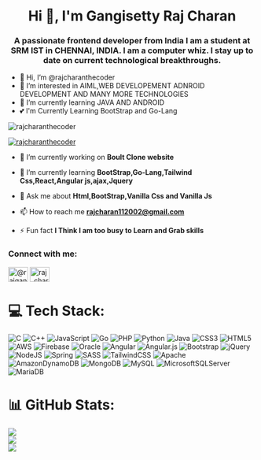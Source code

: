 <h1 align="center">Hi 👋, I'm Gangisetty Raj Charan</h1>
<h3 align="center">A passionate frontend developer from India I am a student at SRM IST in CHENNAI, INDIA. I am a computer whiz. I stay up to date on current technological breakthroughs.</h3>

- 👋 Hi, I’m @rajcharanthecoder
- 👀 I’m interested in AIML,WEB DEVELOPEMENT ADNROID DEVELOPMENT AND MANY MORE TECHNOLOGIES
- 🌱 I’m currently learning JAVA AND ANDROID
- 💕 I'm Currently Learning BootStrap and Go-Lang



<p align="left"> <img src="https://komarev.com/ghpvc/?username=rajcharanthecoder&label=Profile%20views&color=0e75b6&style=flat" alt="rajcharanthecoder" /> </p>

<p align="left"> <a href="https://github.com/ryo-ma/github-profile-trophy"><img src="https://github-profile-trophy.vercel.app/?username=rajcharanthecoder" alt="rajcharanthecoder" /></a> </p>


- 🔭 I’m currently working on **Boult Clone website**

- 🌱 I’m currently learning **BootStrap,Go-Lang,Tailwind Css,React,Angular js,ajax,Jquery**

- 💬 Ask me about **Html,BootStrap,Vanilla Css and Vanilla Js**

- 📫 How to reach me **rajcharan112002@gmail.com**

- ⚡ Fun fact **I Think I am too busy to Learn and Grab skills**

<h3 align="left">Connect with me:</h3>
<p align="left">
<a href="https://twitter.com/@rajgangisetty" target="blank"><img align="center" src="https://raw.githubusercontent.com/rahuldkjain/github-profile-readme-generator/master/src/images/icons/Social/twitter.svg" alt="@rajgangisetty" height="30" width="40" /></a>
<a href="https://instagram.com/raj_charan_chillhouse.hero" target="blank"><img align="center" src="https://raw.githubusercontent.com/rahuldkjain/github-profile-readme-generator/master/src/images/icons/Social/instagram.svg" alt="raj_charan_chillhouse.hero" height="30" width="40" /></a>
</p>


# 💻 Tech Stack:
![C](https://img.shields.io/badge/c-%2300599C.svg?style=flat-square&logo=c&logoColor=white) ![C++](https://img.shields.io/badge/c++-%2300599C.svg?style=flat-square&logo=c%2B%2B&logoColor=white) ![JavaScript](https://img.shields.io/badge/javascript-%23323330.svg?style=flat-square&logo=javascript&logoColor=%23F7DF1E) ![Go](https://img.shields.io/badge/go-%2300ADD8.svg?style=flat-square&logo=go&logoColor=white) ![PHP](https://img.shields.io/badge/php-%23777BB4.svg?style=flat-square&logo=php&logoColor=white) ![Python](https://img.shields.io/badge/python-3670A0?style=flat-square&logo=python&logoColor=ffdd54) ![Java](https://img.shields.io/badge/java-%23ED8B00.svg?style=flat-square&logo=java&logoColor=white) ![CSS3](https://img.shields.io/badge/css3-%231572B6.svg?style=flat-square&logo=css3&logoColor=white) ![HTML5](https://img.shields.io/badge/html5-%23E34F26.svg?style=flat-square&logo=html5&logoColor=white) ![AWS](https://img.shields.io/badge/AWS-%23FF9900.svg?style=flat-square&logo=amazon-aws&logoColor=white) ![Firebase](https://img.shields.io/badge/firebase-%23039BE5.svg?style=flat-square&logo=firebase) ![Oracle](https://img.shields.io/badge/Oracle-F80000?style=flat-square&logo=oracle&logoColor=white) ![Angular](https://img.shields.io/badge/angular-%23DD0031.svg?style=flat-square&logo=angular&logoColor=white) ![Angular.js](https://img.shields.io/badge/angular.js-%23E23237.svg?style=flat-square&logo=angularjs&logoColor=white) ![Bootstrap](https://img.shields.io/badge/bootstrap-%23563D7C.svg?style=flat-square&logo=bootstrap&logoColor=white) ![jQuery](https://img.shields.io/badge/jquery-%230769AD.svg?style=flat-square&logo=jquery&logoColor=white) ![NodeJS](https://img.shields.io/badge/node.js-6DA55F?style=flat-square&logo=node.js&logoColor=white) ![Spring](https://img.shields.io/badge/spring-%236DB33F.svg?style=flat-square&logo=spring&logoColor=white) ![SASS](https://img.shields.io/badge/SASS-hotpink.svg?style=flat-square&logo=SASS&logoColor=white) ![TailwindCSS](https://img.shields.io/badge/tailwindcss-%2338B2AC.svg?style=flat-square&logo=tailwind-css&logoColor=white) ![Apache](https://img.shields.io/badge/apache-%23D42029.svg?style=flat-square&logo=apache&logoColor=white) ![AmazonDynamoDB](https://img.shields.io/badge/Amazon%20DynamoDB-4053D6?style=flat-square&logo=Amazon%20DynamoDB&logoColor=white) ![MongoDB](https://img.shields.io/badge/MongoDB-%234ea94b.svg?style=flat-square&logo=mongodb&logoColor=white) ![MySQL](https://img.shields.io/badge/mysql-%2300f.svg?style=flat-square&logo=mysql&logoColor=white) ![MicrosoftSQLServer](https://img.shields.io/badge/Microsoft%20SQL%20Sever-CC2927?style=flat-square&logo=microsoft%20sql%20server&logoColor=white) ![MariaDB](https://img.shields.io/badge/MariaDB-003545?style=flat-square&logo=mariadb&logoColor=white)
# 📊 GitHub Stats:
![](https://github-readme-stats.vercel.app/api?username=rajcharanthecoder&theme=dark&hide_border=false&include_all_commits=true&count_private=true)<br/>
![](https://github-readme-streak-stats.herokuapp.com/?user=rajcharanthecoder&theme=dark&hide_border=false)<br/>
![](https://github-readme-stats.vercel.app/api/top-langs/?username=rajcharanthecoder&theme=dark&hide_border=false&include_all_commits=true&count_private=true&layout=compact)


<!---
rajcharanthecoder/rajcharanthecoder is a ✨ special ✨ repository because its `README.md` (this file) appears on your GitHub profile.
You can click the Preview link to take a look at your changes.
--->
